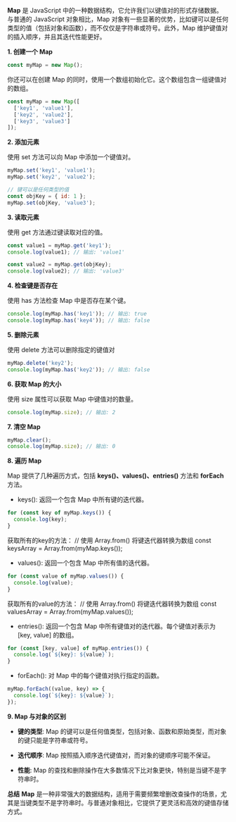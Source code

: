 
**Map** 是 JavaScript 中的一种数据结构，它允许我们以键值对的形式存储数据。与普通的 JavaScript 对象相比，Map 对象有一些显著的优势，比如键可以是任何类型的值（包括对象和函数），而不仅仅是字符串或符号。此外，Map 维护键值对的插入顺序，并且其迭代性能更好。

**1. 创建一个 Map**

```js
const myMap = new Map();
```

你还可以在创建 Map 的同时，使用一个数组初始化它。这个数组包含一组键值对的数组。

```js
const myMap = new Map([
  ['key1', 'value1'],
  ['key2', 'value2'],
  ['key3', 'value3']
]);
```

**2. 添加元素**

使用 set 方法可以向 Map 中添加一个键值对。

```js
myMap.set('key1', 'value1');
myMap.set('key2', 'value2');

// 键可以是任何类型的值
const objKey = { id: 1 };
myMap.set(objKey, 'value3');

```

**3. 读取元素**

使用 get 方法通过键读取对应的值。

```js
const value1 = myMap.get('key1');
console.log(value1); // 输出: 'value1'

const value2 = myMap.get(objKey);
console.log(value2); // 输出: 'value3'
```

**4. 检查键是否存在**

使用 has 方法检查 Map 中是否存在某个键。

```js
console.log(myMap.has('key1')); // 输出: true
console.log(myMap.has('key4')); // 输出: false
```

**5. 删除元素**

使用 delete 方法可以删除指定的键值对

```js
myMap.delete('key2');
console.log(myMap.has('key2')); // 输出: false
```

**6. 获取 Map 的大小**

使用 size 属性可以获取 Map 中键值对的数量。

```js
console.log(myMap.size); // 输出: 2
```

**7. 清空 Map**

```js
myMap.clear();
console.log(myMap.size); // 输出: 0
```

**8. 遍历 Map**

Map 提供了几种遍历方式，包括 **keys()、values()、entries()** 方法和 **forEach** 方法。

* keys(): 返回一个包含 Map 中所有键的迭代器。

```js
for (const key of myMap.keys()) {
  console.log(key);
}
```

获取所有的key的方法：
// 使用 Array.from() 将键迭代器转换为数组
const keysArray = Array.from(myMap.keys());

* values(): 返回一个包含 Map 中所有值的迭代器。

```js
for (const value of myMap.values()) {
  console.log(value);
}
```

获取所有的value的方法：
// 使用 Array.from() 将键迭代器转换为数组
const valuesArray = Array.from(myMap.values());

* entries(): 返回一个包含 Map 中所有键值对的迭代器。每个键值对表示为 [key, value] 的数组。

```js
for (const [key, value] of myMap.entries()) {
  console.log(`${key}: ${value}`);
}
```

* forEach(): 对 Map 中的每个键值对执行指定的函数。

```js
myMap.forEach((value, key) => {
  console.log(`${key}: ${value}`);
});
```

**9. Map 与对象的区别**

* **键的类型**: Map 的键可以是任何值类型，包括对象、函数和原始类型，而对象的键只能是字符串或符号。

* **迭代顺序**: Map 按照插入顺序迭代键值对，而对象的键顺序可能不保证。

* **性能**: Map 的查找和删除操作在大多数情况下比对象更快，特别是当键不是字符串时。

**总结**
**Map** 是一种非常强大的数据结构，适用于需要频繁增删改查操作的场景，尤其是当键类型不是字符串时。与普通对象相比，它提供了更灵活和高效的键值存储方式。